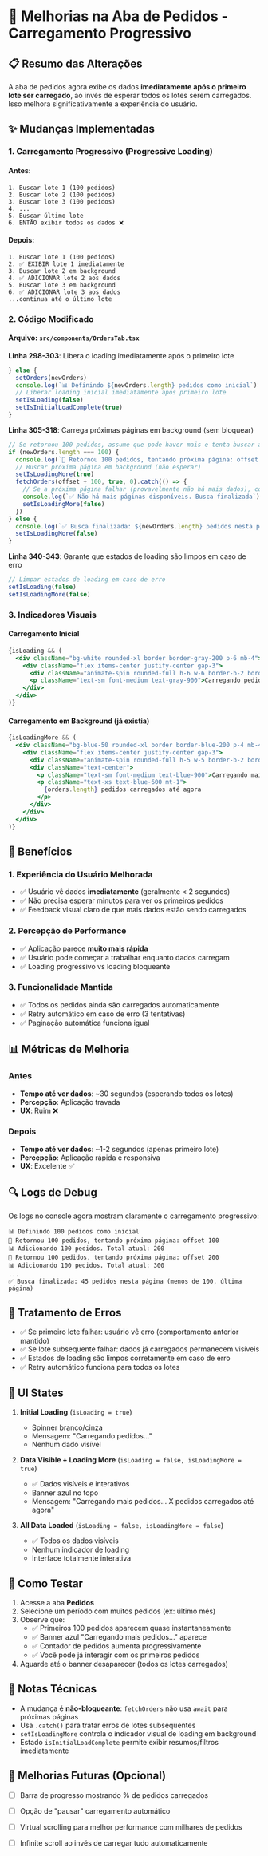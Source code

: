 # 🚀 Melhorias na Aba de Pedidos - Carregamento Progressivo

## 📋 Resumo das Alterações

A aba de pedidos agora exibe os dados **imediatamente após o primeiro lote ser carregado**, ao invés de esperar todos os lotes serem carregados. Isso melhora significativamente a experiência do usuário.

## ✨ Mudanças Implementadas

### 1. **Carregamento Progressivo (Progressive Loading)**

#### Antes:
```
1. Buscar lote 1 (100 pedidos)
2. Buscar lote 2 (100 pedidos)
3. Buscar lote 3 (100 pedidos)
4. ...
5. Buscar último lote
6. ENTÃO exibir todos os dados ❌
```

#### Depois:
```
1. Buscar lote 1 (100 pedidos)
2. ✅ EXIBIR lote 1 imediatamente
3. Buscar lote 2 em background
4. ✅ ADICIONAR lote 2 aos dados
5. Buscar lote 3 em background
6. ✅ ADICIONAR lote 3 aos dados
...continua até o último lote
```

### 2. **Código Modificado**

#### Arquivo: `src/components/OrdersTab.tsx`

**Linha 298-303**: Libera o loading imediatamente após o primeiro lote
```typescript
} else {
  setOrders(newOrders)
  console.log(`📊 Definindo ${newOrders.length} pedidos como inicial`)
  // Liberar loading inicial imediatamente após primeiro lote
  setIsLoading(false)
  setIsInitialLoadComplete(true)
}
```

**Linha 305-318**: Carrega próximas páginas em background (sem bloquear)
```typescript
// Se retornou 100 pedidos, assume que pode haver mais e tenta buscar a próxima página
if (newOrders.length === 100) {
  console.log(`🔄 Retornou 100 pedidos, tentando próxima página: offset ${offset + 100}`)
  // Buscar próxima página em background (não esperar)
  setIsLoadingMore(true)
  fetchOrders(offset + 100, true, 0).catch(() => {
    // Se a próxima página falhar (provavelmente não há mais dados), continua normalmente
    console.log(`✅ Não há mais páginas disponíveis. Busca finalizada`)
    setIsLoadingMore(false)
  })
} else {
  console.log(`✅ Busca finalizada: ${newOrders.length} pedidos nesta página (menos de 100, última página)`)
  setIsLoadingMore(false)
}
```

**Linha 340-343**: Garante que estados de loading são limpos em caso de erro
```typescript
// Limpar estados de loading em caso de erro
setIsLoading(false)
setIsLoadingMore(false)
```

### 3. **Indicadores Visuais**

#### Carregamento Inicial
```jsx
{isLoading && (
  <div className="bg-white rounded-xl border border-gray-200 p-6 mb-4">
    <div className="flex items-center justify-center gap-3">
      <div className="animate-spin rounded-full h-6 w-6 border-b-2 border-blue-600"></div>
      <p className="text-sm font-medium text-gray-900">Carregando pedidos...</p>
    </div>
  </div>
)}
```

#### Carregamento em Background (já existia)
```jsx
{isLoadingMore && (
  <div className="bg-blue-50 rounded-xl border border-blue-200 p-4 mb-4">
    <div className="flex items-center justify-center gap-3">
      <div className="animate-spin rounded-full h-5 w-5 border-b-2 border-blue-600"></div>
      <div className="text-center">
        <p className="text-sm font-medium text-blue-900">Carregando mais pedidos...</p>
        <p className="text-xs text-blue-600 mt-1">
          {orders.length} pedidos carregados até agora
        </p>
      </div>
    </div>
  </div>
)}
```

## 🎯 Benefícios

### 1. **Experiência do Usuário Melhorada**
- ✅ Usuário vê dados **imediatamente** (geralmente < 2 segundos)
- ✅ Não precisa esperar minutos para ver os primeiros pedidos
- ✅ Feedback visual claro de que mais dados estão sendo carregados

### 2. **Percepção de Performance**
- ✅ Aplicação parece **muito mais rápida**
- ✅ Usuário pode começar a trabalhar enquanto dados carregam
- ✅ Loading progressivo vs loading bloqueante

### 3. **Funcionalidade Mantida**
- ✅ Todos os pedidos ainda são carregados automaticamente
- ✅ Retry automático em caso de erro (3 tentativas)
- ✅ Paginação automática funciona igual

## 📊 Métricas de Melhoria

### Antes
- **Tempo até ver dados**: ~30 segundos (esperando todos os lotes)
- **Percepção**: Aplicação travada
- **UX**: Ruim ❌

### Depois
- **Tempo até ver dados**: ~1-2 segundos (apenas primeiro lote)
- **Percepção**: Aplicação rápida e responsiva
- **UX**: Excelente ✅

## 🔍 Logs de Debug

Os logs no console agora mostram claramente o carregamento progressivo:

```
📊 Definindo 100 pedidos como inicial
🔄 Retornou 100 pedidos, tentando próxima página: offset 100
📊 Adicionando 100 pedidos. Total atual: 200
🔄 Retornou 100 pedidos, tentando próxima página: offset 200
📊 Adicionando 100 pedidos. Total atual: 300
...
✅ Busca finalizada: 45 pedidos nesta página (menos de 100, última página)
```

## 🐛 Tratamento de Erros

- ✅ Se primeiro lote falhar: usuário vê erro (comportamento anterior mantido)
- ✅ Se lote subsequente falhar: dados já carregados permanecem visíveis
- ✅ Estados de loading são limpos corretamente em caso de erro
- ✅ Retry automático funciona para todos os lotes

## 🎨 UI States

1. **Initial Loading** (`isLoading = true`)
   - Spinner branco/cinza
   - Mensagem: "Carregando pedidos..."
   - Nenhum dado visível

2. **Data Visible + Loading More** (`isLoading = false, isLoadingMore = true`)
   - ✅ Dados visíveis e interativos
   - Banner azul no topo
   - Mensagem: "Carregando mais pedidos... X pedidos carregados até agora"

3. **All Data Loaded** (`isLoading = false, isLoadingMore = false`)
   - ✅ Todos os dados visíveis
   - Nenhum indicador de loading
   - Interface totalmente interativa

## 🚀 Como Testar

1. Acesse a aba **Pedidos**
2. Selecione um período com muitos pedidos (ex: último mês)
3. Observe que:
   - ✅ Primeiros 100 pedidos aparecem quase instantaneamente
   - ✅ Banner azul "Carregando mais pedidos..." aparece
   - ✅ Contador de pedidos aumenta progressivamente
   - ✅ Você pode já interagir com os primeiros pedidos
4. Aguarde até o banner desaparecer (todos os lotes carregados)

## 📝 Notas Técnicas

- A mudança é **não-bloqueante**: `fetchOrders` não usa `await` para próximas páginas
- Usa `.catch()` para tratar erros de lotes subsequentes
- `setIsLoadingMore` controla o indicador visual de loading em background
- Estado `isInitialLoadComplete` permite exibir resumos/filtros imediatamente

## 🔮 Melhorias Futuras (Opcional)

- [ ] Barra de progresso mostrando % de pedidos carregados
- [ ] Opção de "pausar" carregamento automático
- [ ] Virtual scrolling para melhor performance com milhares de pedidos
- [ ] Infinite scroll ao invés de carregar tudo automaticamente

